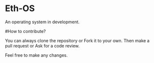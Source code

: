 # Eth-OS
An operating system in development.

#How to contribute?

You can always clone the repository
or Fork it to your own.
Then make a pull request or 
Ask for a code review.

Feel free to make any changes.
